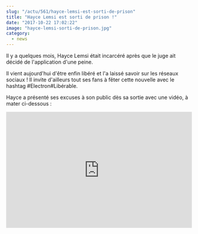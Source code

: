 ```yaml
--- 
slug: "/actu/561/hayce-lemsi-est-sorti-de-prison"
title: "Hayce Lemsi est sorti de prison !"
date: "2017-10-22 17:02:22"
image: "hayce-lemsi-sorti-de-prison.jpg"
category:
  - news
---
```

<p>Il y a quelques mois, Hayce Lemsi était incarcéré après que le juge ait décidé de l'application d'une peine.</p>

<p>Il vient aujourd'hui d'être enfin libéré et l'a laissé savoir sur les réseaux sociaux ! Il invite d'ailleurs tout ses fans à fêter cette nouvelle avec le hashtag #Electron#Libérable.</p>

<p>Hayce a présenté ses excuses à son public dès sa sortie avec une vidéo, à mater ci-dessous :</p>

<iframe width="100%" height="315" src="https://www.youtube.com/embed/S43BAHEzW9Q" frameborder="0" allowfullscreen></iframe>